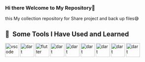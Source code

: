 ### Hi there Welcome to My Repository👋
this My collection repository for Share project and back up files😅


<h2> 🚀 &nbsp;Some Tools I Have Used and Learned</h2>
<p align="left">
<img src="https://cdn.jsdelivr.net/gh/devicons/devicon/icons/vscode/vscode-original.svg" alt="vscode" width="45" height="45"/>
<img src="https://www.vectorlogo.zone/logos/dartlang/dartlang-icon.svg" alt="dart" width="45" height="45"/>
<img src="https://www.vectorlogo.zone/logos/flutterio/flutterio-icon.svg" alt="flutter" width="45" height="45"/>
<img src="https://www.vectorlogo.zone/logos/firebase/firebase-icon.svg" alt="dart" width="45" height="45"/>
<img src="https://www.vectorlogo.zone/logos/sqlite/sqlite-icon.svg" alt="dart" width="45" height="45"/>
<img src="https://www.vectorlogo.zone/logos/git-scm/git-scm-icon.svg" alt="dart" width="45" height="45"/>
<img src="https://www.vectorlogo.zone/logos/archlinux/archlinux-icon.svg" alt="dart" width="45" height="45"/>
<img src="https://www.vectorlogo.zone/logos/figma/figma-icon.svg" alt="dart" width="45" height="45"/>
<img src="https://www.vectorlogo.zone/logos/supabase/supabase-icon.svg" alt="dart" width="45" height="45"/>
</p>
